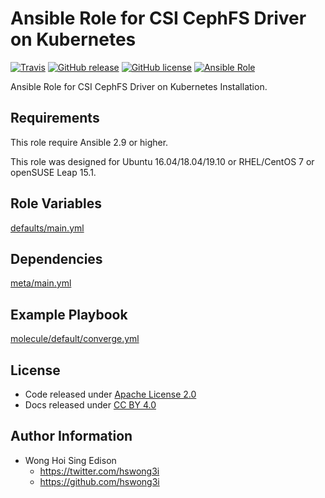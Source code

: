 # Ansible Role for CSI CephFS Driver on Kubernetes

[![Travis](https://img.shields.io/travis/alvistack/ansible-role-kubernetes_csi_cephfs.svg)](https://travis-ci.org/alvistack/ansible-role-kubernetes_csi_cephfs)
[![GitHub release](https://img.shields.io/github/release/alvistack/ansible-role-kubernetes_csi_cephfs.svg)](https://github.com/alvistack/ansible-role-kubernetes_csi_cephfs)
[![GitHub license](https://img.shields.io/github/license/alvistack/ansible-role-kubernetes_csi_cephfs.svg)](https://github.com/alvistack/ansible-role-kubernetes_csi_cephfs/blob/master/LICENSE)
[![Ansible Role](https://img.shields.io/badge/galaxy-alvistack.kubernetes_csi_cephfs-blue.svg)](https://galaxy.ansible.com/alvistack/kubernetes_csi_cephfs)

Ansible Role for CSI CephFS Driver on Kubernetes Installation.

## Requirements

This role require Ansible 2.9 or higher.

This role was designed for Ubuntu 16.04/18.04/19.10 or RHEL/CentOS 7 or openSUSE Leap 15.1.

## Role Variables

[defaults/main.yml](defaults/main.yml)

## Dependencies

[meta/main.yml](meta/main.yml)

## Example Playbook

[molecule/default/converge.yml](molecule/default/converge.yml)

## License

  - Code released under [Apache License 2.0](LICENSE)
  - Docs released under [CC BY 4.0](http://creativecommons.org/licenses/by/4.0/)

## Author Information

  - Wong Hoi Sing Edison
      - <https://twitter.com/hswong3i>
      - <https://github.com/hswong3i>
